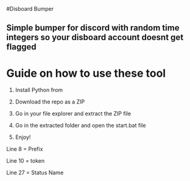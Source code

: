#Disboard Bumper  
  
## Simple bumper for discord with random time integers so your disboard account doesnt get flagged   
   
# Guide on how to use these tool     
   
1. Install Python from    
     
2. Download the repo as a ZIP    
      
3. Go in your file explorer and extract the ZIP file  
  
4. Go in the extracted folder and open the start.bat file 
 
5. Enjoy!     
    
Line 8 = Prefix    
   
Line 10 = token   
  
Line 27 = Status Name      